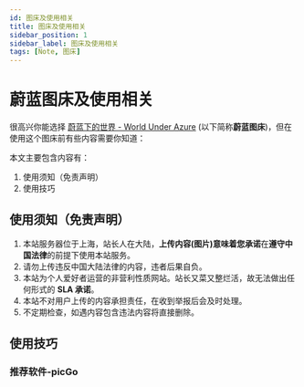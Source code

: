 ```yaml
---
id: 图床及使用相关
title: 图床及使用相关
sidebar_position: 1
sidebar_label: 图床及使用相关
tags: [Note, 图床]
---
```


# 蔚蓝图床及使用相关

很高兴你能选择 [蔚蓝下的世界 - World Under Azure](https://img.io0288.cn/) (以下简称**蔚蓝图床**)，但在使用这个图床前有些内容需要你知道：

本文主要包含内容有：

1. 使用须知（免责声明）
2. 使用技巧

## 使用须知（免责声明）

1. 本站服务器位于上海，站长人在大陆，**上传内容(图片)**意味着**您承诺**在**遵守中国法律**的前提下使用本站服务。
2. 请勿上传违反中国大陆法律的内容，违者后果自负。
3. 本站为个人爱好者运营的非营利性质网站。站长又菜又整烂活，故无法做出任何形式的 **SLA 承诺**。
4. 本站不对用户上传的内容承担责任，在收到举报后会及时处理。
5. 不定期检查，如遇内容包含违法内容将直接删除。


## 使用技巧

### 推荐软件-picGo

